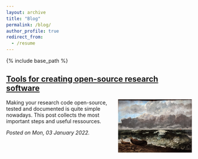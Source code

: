 ```yaml
---
layout: archive
title: "Blog"
permalink: /blog/
author_profile: true
redirect_from:
  - /resume
---
```


{% include base_path %}




[Tools for creating open-source research software](/_posts/oss_tutorial.md)
---------------------------------------

<img align="right" width = "200px" src="../images/courbet_stormysea.jpg"> 
Making your research code open-source, tested and documented is quite simple nowadays. This post collects the most important steps and useful ressources.

*Posted on Mon, 03 January 2022.*
